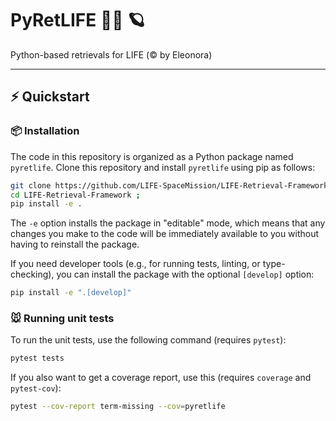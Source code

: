 # PyRetLIFE 🏴‍☠ ️🪐 
 
Python-based retrievals for LIFE (© by Eleonora)

---

## ⚡ Quickstart

### 📦 Installation

The code in this repository is organized as a Python package named `pyretlife`.
Clone this repository and install `pyretlife` using pip as follows:

```bash
git clone https://github.com/LIFE-SpaceMission/LIFE-Retrieval-Framework ;
cd LIFE-Retrieval-Framework ;
pip install -e .
```

The `-e` option installs the package in "editable" mode, which means that any changes you make to the code will be immediately available to you without having to reinstall the package.

If you need developer tools (e.g., for running tests, linting, or type-checking), you can install the package with the optional `[develop]` option:

```bash
pip install -e ".[develop]"
```


### 🐭 Running unit tests

To run the unit tests, use the following command (requires `pytest`):

```bash
pytest tests
```

If you also want to get a coverage report, use this (requires `coverage` and `pytest-cov`):

```bash
pytest --cov-report term-missing --cov=pyretlife
```
